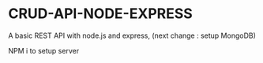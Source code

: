 # CRUD-API-NODE-EXPRESS

A basic REST API with node.js and express, (next change : setup MongoDB)

NPM i to setup server
